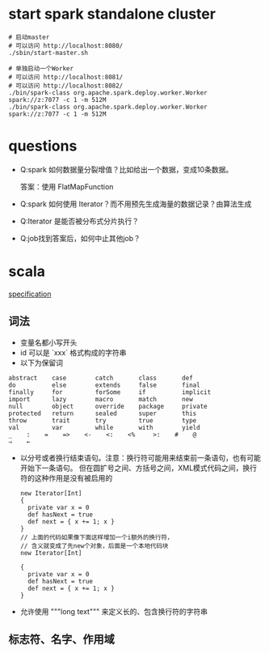 

# start spark standalone cluster


```
# 启动master
# 可以访问 http://localhost:8080/
./sbin/start-master.sh

# 单独启动一个Worker
# 可以访问 http://localhost:8081/
# 可以访问 http://localhost:8082/
./bin/spark-class org.apache.spark.deploy.worker.Worker  spark://z:7077 -c 1 -m 512M
./bin/spark-class org.apache.spark.deploy.worker.Worker  spark://z:7077 -c 1 -m 512M
```


# questions
* Q:spark 如何数据量分裂增值？比如给出一个数据，变成10条数据。
 
    答案：使用 FlatMapFunction
* Q:spark 如何使用 Iterator？而不用预先生成海量的数据记录？由算法生成
* Q:Iterator 是能否被分布式分片执行？
* Q:job找到答案后，如何中止其他job？


    
























# scala
[specification](http://www.scala-lang.org/files/archive/spec/2.11/)
## 词法

* 变量名都小写开头
* id 可以是 &#96;xxx&#96; 格式构成的字符串
* 以下为保留词

```
abstract    case        catch       class       def
do          else        extends     false       final
finally     for         forSome     if          implicit
import      lazy        macro       match       new
null        object      override    package     private
protected   return      sealed      super       this
throw       trait       try         true        type
val         var         while       with        yield
_    :    =    =>    <-    <:    <%     >:    #    @
⇒    ←
```

* 以分号或者换行结束语句。注意：换行符可能用来结束前一条语句，也有可能开始下一条语句。
但在圆扩号之间、方括号之间，XML模式代码之间，换行符的这种作用是没有被启用的


   ```
   new Iterator[Int]
   {
     private var x = 0
     def hasNext = true
     def next = { x += 1; x }
   }
   // 上面的代码如果像下面这样增加一个i额外的换行符，
   // 含义就变成了先new个对象，后面是一个本地代码块
   new Iterator[Int]

   {
     private var x = 0
     def hasNext = true
     def next = { x += 1; x }
   }
   ```
* 允许使用 """long text""" 来定义长的、包含换行符的字符串

## 标志符、名字、作用域